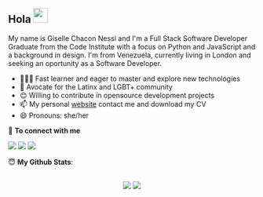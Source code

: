 
<!--
**GiselleNessi/GiselleNessi** is a ✨ _special_ ✨ repository because its `README.md` (this file) appears on your GitHub profile.

Here are some ideas to get you started:

- 🔭 I’m currently working on ...
- 🌱 I’m currently learning ...
- 👯 I’m looking to collaborate on ...
- 🤔 I’m looking for help with ...
- 💬 Ask me about ...
- 📫 How to reach me: ...
- 😄 Pronouns: ...
- ⚡ Fun fact: ...
-->

<!-- More info, tips and tricks for making GitHub Profile README can be found in my article at https://towardsdatascience.com/build-a-stunning-readme-for-your-github-profile-9b80434fe5d7 -->

## Hola <img src="https://raw.githubusercontent.com/MartinHeinz/MartinHeinz/master/wave.gif" width="30px">

My name is Giselle Chacon Nessi and I'm a Full Stack Software Developer Graduate from the Code Institute with a focus on Python and JavaScript and a background in design. I'm from Venezuela, currently living in London and seeking an oportunity as a Software Developer.



- 👨🏽‍💻 Fast learner and eager to master and explore new technologies
- 🌱 Avocate for the Latinx and LGBT+ community 
- 😊 Willing to contribute in opensource development projects
- 📫 My personal [website](https://gisellechacon.com/work) contact me and download my CV
- 😄 Pronouns: she/her


<summary>🤝 <b>To connect with me</b></summary>

<p align = "center">

  [<img src ="https://img.shields.io/badge/website-%23.svg?&style=for-the-badge&logo=&logoColor=white%22">](https://gisellechacon.com/work)
  [<img src="https://img.shields.io/badge/twitter-%231DA1F2.svg?&style=for-the-badge&logo=twitter&logoColor=white" />](https://twitter.com/Gi_Chacon) 
  [<img src="https://img.shields.io/badge/linkedin-%230077B5.svg?&style=for-the-badge&logo=linkedin&logoColor=white" />](https://www.linkedin.com/in/gisellechacon/)
</p>




 <summary> 😇 <b>My Github Stats</b>: </summary>

<br>

<p align = "center">
  <img src = "https://github-readme-stats.vercel.app/api?username=GiselleNessi&show_icons=true&theme=tokyonight&line_height=27">
  <img src = "https://github-readme-stats.vercel.app/api/top-langs/?username=GiselleNessi&hide=css,java,html&theme=tokyonight">
</p>
